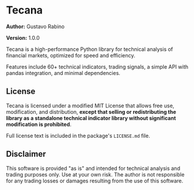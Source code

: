 # Tecana

**Author:** Gustavo Rabino

**Version:** 1.0.0

Tecana is a high-performance Python library for technical analysis of financial markets, optimized for speed and efficiency.

Features include 60+ technical indicators, trading signals, a simple API with pandas integration, and minimal dependencies.


## License

Tecana is licensed under a modified MIT License that allows free use, modification, and distribution, **except that selling or redistributing the library as a standalone technical indicator library without significant modification is prohibited**.

Full license text is included in the package's `LICENSE.md` file.

## Disclaimer

This software is provided "as is" and intended for technical analysis and trading purposes only. Use at your own risk. The author is not responsible for any trading losses or damages resulting from the use of this software.
